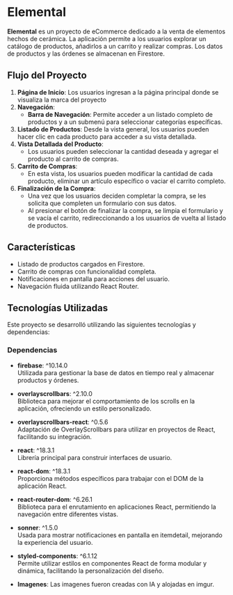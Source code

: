 # Elemental

**Elemental** es un proyecto de eCommerce dedicado a la venta de elementos hechos de cerámica. La aplicación permite a los usuarios explorar un catálogo de productos, añadirlos a un carrito y realizar compras. Los datos de productos y las órdenes se almacenan en Firestore.

## Flujo del Proyecto

1. **Página de Inicio**: Los usuarios ingresan a la página principal donde se visualiza la marca del proyecto 
2. **Navegación**:
   - **Barra de Navegación**: Permite acceder a un listado completo de productos y a un submenú para seleccionar categorías específicas.
3. **Listado de Productos**: Desde la vista general, los usuarios pueden hacer clic en cada producto para acceder a su vista detallada.
4. **Vista Detallada del Producto**: 
   - Los usuarios pueden seleccionar la cantidad deseada y agregar el producto al carrito de compras.
5. **Carrito de Compras**:
   - En esta vista, los usuarios pueden modificar la cantidad de cada producto, eliminar un artículo específico o vaciar el carrito completo.
6. **Finalización de la Compra**:
   - Una vez que los usuarios deciden completar la compra, se les solicita que completen un formulario con sus datos. 
   - Al presionar el botón de finalizar la compra, se limpia el formulario y se vacía el carrito, redireccionando a los usuarios de vuelta al listado de productos.

## Características

- Listado de productos cargados en Firestore.
- Carrito de compras con funcionalidad completa.
- Notificaciones en pantalla para acciones del usuario.
- Navegación fluida utilizando React Router.

## Tecnologías Utilizadas

Este proyecto se desarrolló utilizando las siguientes tecnologías y dependencias:

### Dependencias

- **firebase**: ^10.14.0  
  Utilizada para gestionar la base de datos en tiempo real y almacenar productos y órdenes.

- **overlayscrollbars**: ^2.10.0  
  Biblioteca para mejorar el comportamiento de los scrolls en la aplicación, ofreciendo un estilo personalizado.

- **overlayscrollbars-react**: ^0.5.6  
  Adaptación de OverlayScrollbars para utilizar en proyectos de React, facilitando su integración.

- **react**: ^18.3.1  
  Librería principal para construir interfaces de usuario.

- **react-dom**: ^18.3.1  
  Proporciona métodos específicos para trabajar con el DOM de la aplicación React.

- **react-router-dom**: ^6.26.1  
  Biblioteca para el enrutamiento en aplicaciones React, permitiendo la navegación entre diferentes vistas.

- **sonner**: ^1.5.0  
  Usada para mostrar notificaciones en pantalla en itemdetail, mejorando la experiencia del usuario.

- **styled-components**: ^6.1.12  
  Permite utilizar estilos en componentes React de forma modular y dinámica, facilitando la personalización del diseño.

- **Imagenes**:
Las imagenes fueron creadas con IA y alojadas en imgur. 
